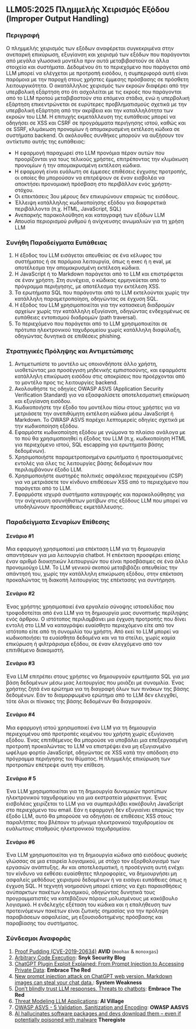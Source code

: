 ## LLM05:2025 Πλημμελής Xειρισμός  Eξόδου (Improper Output Handling)

### Περιγραφή

Ο πλημμελής χειρισμός των εξόδων αναφέρεται συγκεκριμένα στην ανεπαρκή επικύρωση, εξυγίανση και χειρισμό των εξόδων που παράγονται από μεγάλα γλωσσικά μοντέλα πριν αυτά μεταβιβαστούν σε άλλα στοιχεία και συστήματα. Δεδομένου ότι το περιεχόμενο που παράγεται από LLM μπορεί να ελέγχεται με προτροπή εισόδου, η συμπεριφορά αυτή είναι παρόμοια με την παροχή στους χρήστες έμμεσης πρόσβασης σε πρόσθετη λειτουργικότητα.
Ο ακατάλληλος χειρισμός των εκροών διαφέρει από την υπερβολική εξάρτηση στο ότι ασχολείται με τις εκροές που παράγονται από το LLM προτού μεταβιβαστούν στα επόμενα στάδια, ενώ η υπερβολική εξάρτηση επικεντρώνεται σε ευρύτερες προβληματισμούς σχετικά με την υπερβολική εξάρτηση από την ακρίβεια και την καταλληλότητα των εκροών του LLM.
Η επιτυχής εκμετάλλευση της ευπάθειας μπορεί να οδηγήσει σε XSS και CSRF σε προγράμματα περιήγησης ιστού, καθώς και σε SSRF, κλιμάκωση προνομίων ή απομακρυσμένη εκτέλεση κώδικα σε συστήματα backend.
Οι ακόλουθες συνθήκες μπορούν να αυξήσουν τον αντίκτυπο αυτής της ευπάθειας:

- Η εφαρμογή παραχωρεί στο LLM προνόμια πέραν αυτών που προορίζονται για τους τελικούς χρήστες, επιτρέποντας την κλιμάκωση προνομίων ή την απομακρυσμένη εκτέλεση κώδικα.
- Η εφαρμογή είναι ευάλωτη σε έμμεσες επιθέσεις έγχυσης προτροπής, οι οποίες θα μπορούσαν να επιτρέψουν σε έναν εισβολέα να αποκτήσει προνομιακή πρόσβαση στο περιβάλλον ενός χρήστη-στόχου.
- Οι επεκτάσεις 3ου μέρους δεν επικυρώνουν επαρκώς τις εισόδους.
- Έλλειψη κατάλληλης κωδικοποίησης εξόδου για διαφορετικά περιβάλλοντα (π.χ. HTML, JavaScript, SQL)
- Ανεπαρκής παρακολούθηση και καταγραφή των εξόδων LLM
- Απουσία περιορισμού ρυθμού ή ανίχνευσης ανωμαλιών για τη χρήση LLM

### Συνήθη Παραδείγματα Ευπάθειας

1. Η έξοδος του LLM εισάγεται απευθείας σε ένα κέλυφος του συστήματος ή σε παρόμοια λειτουργία, όπως η exec ή η eval, με αποτέλεσμα την απομακρυσμένη εκτέλεση κώδικα.
2. Η JavaScript ή το Markdown παράγεται από το LLM και επιστρέφεται σε έναν χρήστη. Στη συνέχεια, ο κώδικας ερμηνεύεται από το πρόγραμμα περιήγησης, με αποτέλεσμα την εκτέλεση XSS.
3. Τα ερωτήματα SQL που παράγονται από το LLM εκτελούνται χωρίς την κατάλληλη παραμετροποίηση, οδηγώντας σε έγχυση SQL.
4. Η έξοδος του LLM χρησιμοποιείται για την κατασκευή διαδρομών αρχείων χωρίς την κατάλληλη εξυγίανση, οδηγώντας ενδεχομένως σε ευπάθειες εντοπισμού διαδρομών (path traversal).
5. Το περιεχόμενο που παράγεται από το LLM χρησιμοποιείται σε πρότυπα ηλεκτρονικού ταχυδρομείου χωρίς κατάλληλη διαφύλαξη, οδηγώντας δυνητικά σε επιθέσεις phishing.

### Στρατηγικές Πρόληψης και Αντιμετώπισης

1. Αντιμετωπίστε το μοντέλο ως οποιονδήποτε άλλο χρήστη, υιοθετώντας μια προσέγγιση μηδενικής εμπιστοσύνης, και εφαρμόστε κατάλληλη επικύρωση εισόδου στις αποκρίσεις που προέρχονται από το μοντέλο προς τις λειτουργίες backend.
2. Ακολουθήστε τις οδηγίες OWASP ASVS (Application Security Verification Standard) για να εξασφαλίσετε αποτελεσματική επικύρωση και εξυγίανση εισόδου.
3. Κωδικοποιήστε την έξοδο του μοντέλου πίσω στους χρήστες για να μετριάσετε την ανεπιθύμητη εκτέλεση κώδικα μέσω JavaScript ή Markdown. Το OWASP ASVS παρέχει λεπτομερείς οδηγίες σχετικά με την κωδικοποίηση εξόδου.
4. Εφαρμόστε κωδικοποίηση εξόδου με γνώμονα το πλαίσιο ανάλογα με το πού θα χρησιμοποιηθεί η έξοδος του LLM (π.χ. κωδικοποίηση HTML για περιεχόμενο ιστού, SQL escapping για ερωτήματα βάσης δεδομένων).
5. Χρησιμοποιήστε παραμετροποιημένα ερωτήματα ή προετοιμασμένες εντολές για όλες τις λειτουργίες βάσης δεδομένων που περιλαμβάνουν έξοδο LLM.
6. Χρησιμοποιήστε αυστηρές πολιτικές ασφάλειας περιεχομένου (CSP) για να μετριάσετε τον κίνδυνο επιθέσεων XSS από το περιεχόμενο που παράγεται από το LLM.
7. Εφαρμόστε ισχυρά συστήματα καταγραφής και παρακολούθησης για την ανίχνευση ασυνήθιστων μοτίβων στις εξόδους LLM που μπορεί να υποδηλώνουν προσπάθειες εκμετάλλευσης.

### Παραδείγματα Σεναρίων Επίθεσης

#### Σενάριο #1

  Μια εφαρμογή χρησιμοποιεί μια επέκταση LLM για τη δημιουργία απαντήσεων για μια λειτουργία chatbot. Η επέκταση προσφέρει επίσης έναν αριθμό διοικητικών λειτουργιών που είναι προσβάσιμες σε ένα άλλο προνομιούχο LLM. Το LLM γενικού σκοπού μεταβιβάζει απευθείας την απάντησή του, χωρίς την κατάλληλη επικύρωση εξόδου, στην επέκταση προκαλώντας τη διακοπή λειτουργίας της επέκτασης για συντήρηση.

#### Σενάριο #2

  Ένας χρήστης χρησιμοποιεί ένα εργαλείο σύνοψης ιστοσελίδας που τροφοδοτείται από ένα LLM για τη δημιουργία μιας συνοπτικής περίληψης ενός άρθρου. Ο ιστότοπος περιλαμβάνει μια έγχυση προτροπής που δίνει εντολή στο LLM να καταγράψει ευαίσθητο περιεχόμενο είτε από τον ιστότοπο είτε από τη συνομιλία του χρήστη. Από εκεί το LLM μπορεί να κωδικοποιήσει τα ευαίσθητα δεδομένα και να τα στείλει, χωρίς καμία επικύρωση ή φιλτράρισμα εξόδου, σε έναν ελεγχόμενο από τον επιτιθέμενο διακομιστή.

#### Σενάριο #3

  Ένα LLM επιτρέπει στους χρήστες να δημιουργούν ερωτήματα SQL για μια βάση δεδομένων μέσω μιας λειτουργίας που μοιάζει με συνομιλία. Ένας χρήστης ζητά ένα ερώτημα για τη διαγραφή όλων των πινάκων της βάσης δεδομένων. Εάν το διαμορφωμένο ερώτημα από το LLM δεν ελεγχθεί, τότε όλοι οι πίνακες της βάσης δεδομένων θα διαγραφούν.

#### Σενάριο #4

  Μια εφαρμογή ιστού χρησιμοποιεί ένα LLM για τη δημιουργία περιεχομένου από προτροπές κειμένου του χρήστη χωρίς εξυγίανση εξόδου. Ένας επιτιθέμενος θα μπορούσε να υποβάλει μια επεξεργασμένη προτροπή προκαλώντας το LLM να επιστρέψει ένα μη εξυγιανμένο ωφέλιμο φορτίο JavaScript, οδηγώντας σε XSS κατά την απόδοση στο πρόγραμμα περιήγησης του θύματος. Η πλημμελής επικύρωση των προτροπών επέτρεψε αυτή την επίθεση.

#### Σενάριο # 5

  Ένα LLM χρησιμοποιείται για τη δημιουργία δυναμικών προτύπων ηλεκτρονικού ταχυδρομείου για μια εκστρατεία μάρκετινγκ. Ένας εισβολέας χειρίζεται το LLM για να συμπεριλάβει κακόβουλη JavaScript στο περιεχόμενο του email. Εάν η εφαρμογή δεν εξυγιαίνει επαρκώς την έξοδο LLM, αυτό θα μπορούσε να οδηγήσει σε επιθέσεις XSS στους παραλήπτες που βλέπουν το μήνυμα ηλεκτρονικού ταχυδρομείου σε ευάλωτους σταθμούς ηλεκτρονικού ταχυδρομείου.

#### Σενάριο #6

  Ένα LLM χρησιμοποιείται για τη δημιουργία κώδικα από εισόδους φυσικής γλώσσας σε μια εταιρεία λογισμικού, με στόχο τον εξορθολογισμό των εργασιών ανάπτυξης. Αν και αποτελεσματική, η προσέγγιση αυτή ενέχει τον κίνδυνο να εκθέσει ευαίσθητες πληροφορίες, να δημιουργήσει μη ασφαλείς μεθόδους χειρισμού δεδομένων ή να εισάγει ευπάθειες όπως η έγχυση SQL. Η τεχνητή νοημοσύνη μπορεί επίσης να έχει παραισθήσεις ανύπαρκτων πακέτων λογισμικού, οδηγώντας δυνητικά τους προγραμματιστές να κατεβάζουν πόρους μολυσμένους με κακόβουλο λογισμικό. Η ενδελεχής εξέταση του κώδικα και η επαλήθευση των προτεινόμενων πακέτων είναι ζωτικής σημασίας για την πρόληψη παραβιάσεων ασφαλείας, μη εξουσιοδοτημένης πρόσβασης και παραβίασης του συστήματος.

### Σύνδεσμοι Αναφοράς

1. [Proof Pudding (CVE-2019-20634)](https://avidml.org/database/avid-2023-v009/) **AVID** (`moohax` & `monoxgas`)
2. [Arbitrary Code Execution](https://security.snyk.io/vuln/SNYK-PYTHON-LANGCHAIN-5411357): **Snyk Security Blog**
3. [ChatGPT Plugin Exploit Explained: From Prompt Injection to Accessing Private Data](https://embracethered.com/blog/posts/2023/chatgpt-cross-plugin-request-forgery-and-prompt-injection./): **Embrace The Red**
4. [New prompt injection attack on ChatGPT web version. Markdown images can steal your chat data.](https://systemweakness.com/new-prompt-injection-attack-on-chatgpt-web-version-ef717492c5c2?gi=8daec85e2116): **System Weakness**
5. [Don’t blindly trust LLM responses. Threats to chatbots](https://embracethered.com/blog/posts/2023/ai-injections-threats-context-matters/): **Embrace The Red**
6. [Threat Modeling LLM Applications](https://aivillage.org/large%20language%20models/threat-modeling-llm/): **AI Village**
7. [OWASP ASVS - 5 Validation, Sanitization and Encoding](https://owasp-aasvs4.readthedocs.io/en/latest/V5.html#validation-sanitization-and-encoding): **OWASP AASVS**
8. [AI hallucinates software packages and devs download them – even if potentially poisoned with malware](https://www.theregister.com/2024/03/28/ai_bots_hallucinate_software_packages/) **Theregiste**
